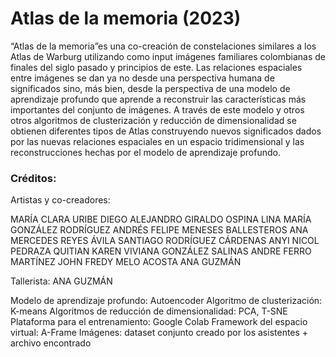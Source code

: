# Atlas de la memoria (2023)

“Atlas de la memoria”es una co-creación de constelaciones similares a los Atlas de Warburg utilizando como input imágenes familiares colombianas de finales del siglo pasado y principios de este. Las relaciones espaciales entre imágenes se dan ya no desde una perspectiva humana de significados sino, más bien, desde la perspectiva de una modelo de aprendizaje profundo que aprende a reconstruir las características más importantes del conjunto de imágenes. A través de este modelo y otros otros algoritmos de clusterización y reducción de dimensionalidad se obtienen diferentes tipos de Atlas construyendo nuevos significados dados por las nuevas relaciones espaciales en un espacio tridimensional y las reconstrucciones hechas por el modelo de aprendizaje profundo. 

### Créditos:

Artistas y co-creadores:

MARÍA CLARA URIBE
DIEGO ALEJANDRO GIRALDO OSPINA
LINA MARÍA GONZÁLEZ RODRÍGUEZ
ANDRÉS FELIPE MENESES BALLESTEROS
ANA MERCEDES REYES ÁVILA
SANTIAGO RODRÍGUEZ CÁRDENAS
ANYI NICOL PEDRAZA QUITIAN
KAREN VIVIANA GONZÁLEZ SALINAS
ANDRE  FERRO MARTÍNEZ
JOHN FREDY MELO ACOSTA
ANA GUZMÁN

Tallerista: 
ANA GUZMÁN

Modelo de aprendizaje profundo: Autoencoder
Algoritmo de clusterización: K-means
Algoritmos de reducción de dimensionalidad: PCA, T-SNE
Plataforma para el entrenamiento: Google Colab
Framework del espacio virtual: A-Frame
Imágenes: dataset conjunto creado por los asistentes + archivo encontrado
